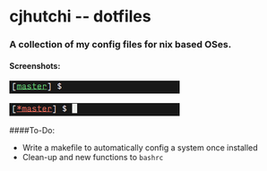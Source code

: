 # cjhutchi -- dotfiles

### A collection of my config files for nix based OSes.

#### Screenshots:

![alt text](https://github.com/cjhutchi/dotfiles/blob/master/clean.png "Clean repo")

![alt text](https://github.com/cjhutchi/dotfiles/blob/master/dirty.png "Dirty repo")

####To-Do:
* Write a makefile to automatically config a system once installed
* Clean-up and new functions to `bashrc`
